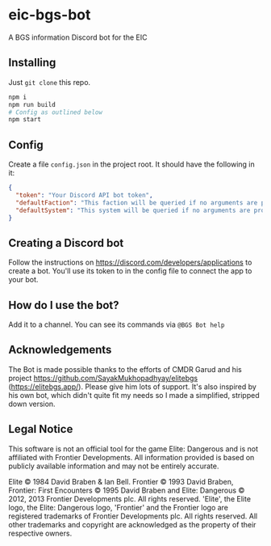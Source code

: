 # eic-bgs-bot
A BGS information Discord bot for the EIC

## Installing
Just `git clone` this repo.

```bash
npm i
npm run build
# Config as outlined below
npm start
```

## Config

Create a file `config.json` in the project root. It should have the following in it:

```json
{
  "token": "Your Discord API bot token",
  "defaultFaction": "This faction will be queried if no arguments are provided to the 'faction' command, eg 'East India Company'",
  "defaultSystem": "This system will be queried if no arguments are provided to the 'system' command, eg 'LTT 1349'"
}
```

## Creating a Discord bot
Follow the instructions on https://discord.com/developers/applications to create a bot. You'll use its token to in the config file to connect the app to your bot.

## How do I use the bot?
Add it to a channel. You can see its commands via `@BGS Bot help`

## Acknowledgements
The Bot is made possible thanks to the efforts of CMDR Garud and his project https://github.com/SayakMukhopadhyay/elitebgs (https://elitebgs.app/). Please give him lots of support. It's also inspired by his own bot, which didn't quite fit my needs so I made a simplified, stripped down version.

## Legal Notice
This software is not an official tool for the game Elite: Dangerous and is not affiliated with Frontier Developments. All information provided is based on publicly available information and may not be entirely accurate.

Elite © 1984 David Braben & Ian Bell. Frontier © 1993 David Braben, Frontier: First Encounters © 1995 David Braben and Elite: Dangerous © 2012, 2013 Frontier Developments plc. All rights reserved. 'Elite', the Elite logo, the Elite: Dangerous logo, 'Frontier' and the Frontier logo are registered trademarks of Frontier Developments plc. All rights reserved. All other trademarks and copyright are acknowledged as the property of their respective owners.

